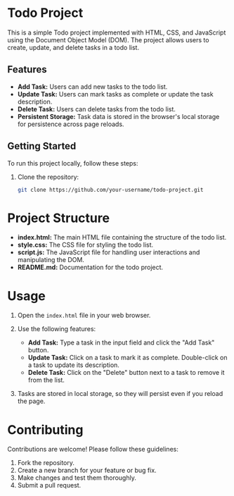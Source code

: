 # Todo Project

This is a simple Todo project implemented with HTML, CSS, and JavaScript using the Document Object Model (DOM). The project allows users to create, update, and delete tasks in a todo list.

## Features

- **Add Task:** Users can add new tasks to the todo list.
- **Update Task:** Users can mark tasks as complete or update the task description.
- **Delete Task:** Users can delete tasks from the todo list.
- **Persistent Storage:** Task data is stored in the browser's local storage for persistence across page reloads.

## Getting Started

To run this project locally, follow these steps:

1. Clone the repository:

   ```bash
   git clone https://github.com/your-username/todo-project.git
   
# Project Structure

- **index.html:** The main HTML file containing the structure of the todo list.
- **style.css:** The CSS file for styling the todo list.
- **script.js:** The JavaScript file for handling user interactions and manipulating the DOM.
- **README.md:** Documentation for the todo project.

# Usage

1. Open the `index.html` file in your web browser.

2. Use the following features:

   - **Add Task:** Type a task in the input field and click the "Add Task" button.
   - **Update Task:** Click on a task to mark it as complete. Double-click on a task to update its description.
   - **Delete Task:** Click on the "Delete" button next to a task to remove it from the list.

3. Tasks are stored in local storage, so they will persist even if you reload the page.

# Contributing

Contributions are welcome! Please follow these guidelines:

1. Fork the repository.
2. Create a new branch for your feature or bug fix.
3. Make changes and test them thoroughly.
4. Submit a pull request.


